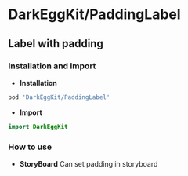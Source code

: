 #  DarkEggKit/PaddingLabel

## Label with padding

### Installation and Import

* **Installation**
```ruby
pod 'DarkEggKit/PaddingLabel'
```

* **Import**

```Swift
import DarkEggKit
```

### How to use

* **StoryBoard**
Can set padding in storyboard
